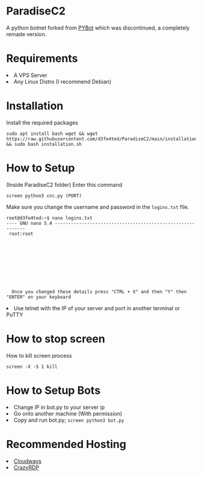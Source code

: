 # ParadiseC2
A python botnet forked from <a href="https://github.com/wodxgod/PYbot">PYBot</a> which was discontinued, a completely remade version.

# Requirements
  <li>A VPS Server</li>
  <li>Any Linux Distro (I recommend Debian)</li>

# Installation
  <p>Install the required packages</p>
  <pre><code>sudo apt install bash wget && wget https://raw.githubusercontent.com/d3fe4ted/ParadiseC2/main/installation.sh && sudo bash installation.sh</code></pre>

# How to Setup
  <div><p>(Inside ParadiseC2 folder) Enter this command</p>
  <pre><code>screen python3 cnc.py (PORT)</pre></code>
  
  <div><p>Make sure you change the username and password in the <code>logins.txt</code> file.</p>
  <pre><code>root@d3fe4ted:~$ nano logins.txt
---- GNU nano 5.4 -----------------------------------------------------------
 root:root
 &nbsp;
 &nbsp;
 &nbsp;
 &nbsp;
 &nbsp;
 &nbsp;
 &nbsp;
 &nbsp;
 &nbsp;
 &nbsp;
  Once you changed these details press "CTRL + X" and then "Y" then "ENTER" on your keyboard</code></pre>
  
  <div><li>Use telnet with the IP of your server and port in another terminal or PuTTY</li>
  
# How to stop screen
  <p>How to kill screen process</p>
  <pre><code>screen -X -S 1 kill</code></pre>

# How to Setup Bots 
  <li>Change IP in bot.py to your server ip</li>
  <li>Go onto another machine (With permission)</li>
  <li>Copy and run bot.py; <code>screen python3 bot.py</code></li>

# Recommended Hosting
  <li><a href="https://www.cloudways.com/en/">Cloudways</a>
  <li><a href="https://crazyrdp.com/linux-vps-hosting/">CrazyRDP</a></li>
    <div></lu>
